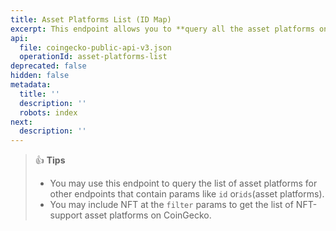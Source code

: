 ```yaml
---
title: Asset Platforms List (ID Map)
excerpt: This endpoint allows you to **query all the asset platforms on CoinGecko**
api:
  file: coingecko-public-api-v3.json
  operationId: asset-platforms-list
deprecated: false
hidden: false
metadata:
  title: ''
  description: ''
  robots: index
next:
  description: ''
---
```

> 👍 **Tips**
> 
> - You may use this endpoint to query the list of asset platforms for other endpoints that contain params like `id` or`ids`(asset platforms).
> - You may include NFT at the `filter` params to get the list of NFT-support asset platforms on CoinGecko.